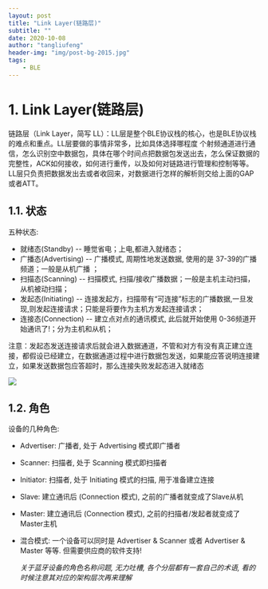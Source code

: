 ```yaml
---
layout: post
title: "Link Layer(链路层)"
subtitle: ""
date: 2020-10-08
author: "tangliufeng"
header-img: "img/post-bg-2015.jpg"
tags: 
    - BLE
---
```



# 1. Link Layer(链路层)

链路层（Link Layer，简写 LL）：LL层是整个BLE协议栈的核心，也是BLE协议栈的难点和重点。LL层要做的事情非常多，比如具体选择哪程度 个射频通道进行通信，怎么识别空中数据包，具体在哪个时间点把数据包发送出去，怎么保证数据的完整性，ACK如何接收，如何进行重传，以及如何对链路进行管理和控制等等。LL层只负责把数据发出去或者收回来，对数据进行怎样的解析则交给上面的GAP或者ATT。

## 1.1. 状态

五种状态:

  - 就绪态(Standby) -- 睡觉省电；上电,都进入就绪态；
  - 广播态(Advertising) -- 广播模式, 周期性地发送数据, 使用的是 37-39的广播频道；一般是从机广播 ；
  - 扫描态(Scanning) --  扫描模式, 扫描/接收广播数据；一般是主机主动扫描，从机被动扫描；
  - 发起态(Initiating) --  连接发起方，扫描带有“可连接”标志的广播数据,一旦发现,则发起连接请求；只能是将要作为主机方发起连接请求；
  - 连接态(Connection)   -- 建立点对点的通讯模式, 此后就开始使用 0-36频道开始通讯了!；分为主机和从机；

注意：发起态发送连接请求后就会进入数据通道，不管和对方有没有真正建立连接，都假设已经建立，在数据通道过程中进行数据包发送，如果能应答说明连接建立，如果发送数据包应答超时，那么连接失败发起态进入就绪态


![](http://www.wowotech.net/content/uploadfile/201603/0b4e534c15ee5ffb7cb0d24c67fa1a0f20160312143237.gif)


## 1.2. 角色

设备的几种角色:

- Advertiser: 广播者, 处于 Advertising 模式即广播者
- Scanner: 扫描者, 处于 Scanning 模式即扫描者
- Initiator: 扫描者, 处于 Initiating 模式的扫描, 用于准备建立连接
- Slave: 建立通讯后 (Connection 模式), 之前的广播者就变成了Slave从机
- Master: 建立通讯后 (Connection 模式), 之前的扫描者/发起者就变成了Master主机
- 混合模式: 一个设备可以同时是 Advertiser & Scanner 或者 Advertiser & Master 等等. 但需要供应商的软件支持!


  _关于蓝牙设备的角色名称问题, 无力吐槽, 各个分层都有一套自己的术语, 看的时候注意其对应的架构层次再来理解_

